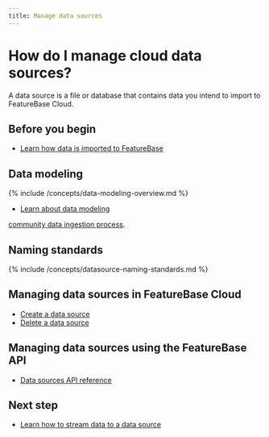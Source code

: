 ```yaml
---
title: Manage data sources
---
```


# How do I manage cloud data sources?

A data source is a file or database that contains data you intend to import to FeatureBase Cloud.

## Before you begin

* [Learn how data is imported to FeatureBase](/concepts/featurebase-ingestion)

## Data modeling

{% include /concepts/data-modeling-overview.md %}

* [Learn about data modeling](/concepts/data-modeling-overview)



[community data ingestion process](/community/community-data-ingestion/ingesters#2-translate-records-into-featurebases-roaring-bitmap-format).

## Naming standards

{% include /concepts/datasource-naming-standards.md %}

## Managing data sources in FeatureBase Cloud

* [Create a data source](/cloud/cloud-datasources/cloud-datasource-create)
* [Delete a data source](/cloud/cloud-datasources/cloud-datasource-delete)

## Managing data sources using the FeatureBase API

* [Data sources API reference](https://api-docs-featurebase-cloud.redoc.ly/v2#tag/Data-Sources)

## Next step

* [Learn how to stream data to a data source]()
